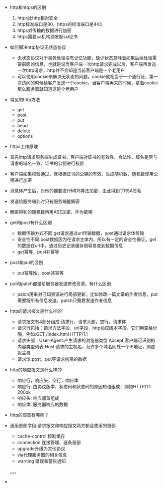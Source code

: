- http和https的区别
    1. https比http相对安全
    2. http标准端口是80，https的标准端口是443
    3. https对传输的数据进行加密
    4. https需要ca机构颁发额ssl证书
- 如何解决http协议无状态协议
    - 无状态协议对于事务处理没有记忆功能，缺少状态意味着如果后续处理需要前面的信息，也就是说当客户端一次http请求完成以后，客户端再发送一次http请求，http并不会知道当前客户端是一个老用户
    - 可以使用cookie来解决无状态的问题，cookie就相当于一个通行证，第一次访问的时候给客户发送一个cookie，当客户端再来的时候，拿着cookie那么服务器就知道这是个老用户

- 常见的http方法
    - get
    - post
    - put
    - head
    - delete
    - options

- https工作原理
- 首先http请求服务端生成证书，客户端对证书的有效性、合法性、域名是否与请求的域名一致、证书的公钥进行校验
- 客户端如果校验通过，就根据证书的公钥的有效，生成随机数，随机数使用公钥进行加密
- 消息体产生后，对他的摘要进行MD5算法加密，由此得到了RSA签名
- 发送给服务端此时只有服务端能解密
- 解密得到的随机数再用ASE加密，作为密钥

- get和post有什么区别
    - 数据传输方式不同:get请求通过url传输数据，post通过请求体传输
    - 安全性不同:post数据因为在请求主体内，所以有一定的安全性保证，get的数据在url中，通过历史记录缓存很容易查到数据信息
    - get幂等，post非幂等

- post和put的区别
    - put幂等性，post非幂等
- put和patch都是给服务器发送修改资源，有什么区别
    - patch用来对已知资源进行局部更新，比如修改一篇文章的作者信息，put需要将所有信息发送，patch只需要发送作者信息

- http的请求报文是什么样的
    - 请求报文有4部分组成:请求行，请求头部，空行，请求体
    - 请求行包括：请求方法字段，url字段，http协议版本字段。它们用空格分隔，例如:GET /index.html HTTP/1.1
    - 请求头部：User-Agent:产生请求的浏览器类型 Accept:客户端可识别的内容类型列表 Host:请求的主机名，允许多个域名同处一个IP地址，即虚拟主机
    - 请求体:post，put等请求携带的数据
- http的响应报文是什么样的
    - 响应行，响应头，空行，响应体
    - 响应行: 由协议版本，状态码和状态码的原因短语组成，例如HTTP/1.1 200ok
    - 响应头: 响应部首组成
    - 响应体: 服务器响应的数据

- http的部首有哪些？
- 通用首部字段:请求报文和响应报文两方都会使用的首部
    - cache-control 控制缓存
    - connection 连接管理、逐条首部
    - upgrade升级为其他协议
    - via代理服务器的相关信息
    - warning 错误和警告通知
    
    。。。

- 
